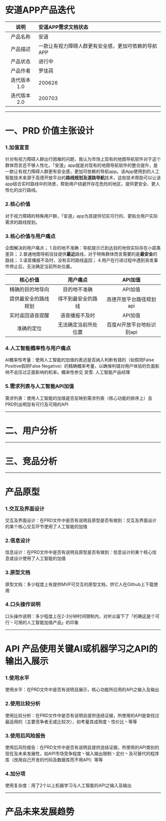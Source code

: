 # **安道**APP产品迭代
| 说明 | 安道APP需求文档状态 |
|:------:|:------|
| 产品名称 | 安道 |
| 产品描述 | 一款让有视力障碍人群更有安全感，更加可依赖的导航APP |
| 产品状态 | 进行中 |
| 产品作者 | 罗佳莼 |
| 迭代版本1.0 | 200626 |
| 迭代版本2.0 | 200703 |

---
# 一、PRD 价值主张设计
### 1.加值宣言 
针对有视力障碍人群出行困难的问题，我认为市场上现有的地图导航软件对于这个群体而言还不够人性化，「安道」app就是对现有的地图导航软件的整合提升，是一款让有视力障碍人群更有安全感，更加可依赖的导航app。该App使用到的人工智能技术来源于高德开放平台的**路线规划及道路导航**技术，这些技术帮助可以让该app结合实时路线中的场景，帮助用户绕避开存在危险的地区，提供更安全、更人性化的出行路线。

### 2.核心价值 
对于视力障碍的特殊用户群，「安道」app为其提供切实可行的、更贴合用户实际需求的路线规划。

### 3.核心价值与用户痛点
企图解决的用户痛点；
1.目的地不准确：导航提示已到达目的地但实际存在小距离差异；
2.普通地图导航往往提供**最近**路线，对于特殊群体而言需要的是**最安全**的路线；
3.语音播报不及时，没有实时路线返回；
4.用户在行进过程中遇到突发事件停止后，无法确定当前所处位置。


| 核心价值 | 用户痛点 | API加值 |
|:------:|:------:|:------:|
| 精确的目的地导向 | 目的地不准确 | API加值 |
| 提供最安全的路线规划 | 得不到最安全的路线 | 高德开放平台路径规划api |
| 实时返回语音提醒 | 语音播报不及时 | API加值 |
| 准确的定位 | 无法确定当前所处位置 | 百度AI开放平台地标识别api |


### 4.人工智能概率性与用户痛点 
AI概率性考量：使用人工智能的加值的表述是否纳入判断有错的（如假阳False Positive假阴False Negative）的精确概率考量，以确保判错对用户体验的负面影响不会压过正面影响的机率。概率性参见 吴雪. 人工智能产品经理

### 5.需求列表与人工智能API加值 
需求列表：使用人工智能的加值是否反映到需求列表（核心功能的排序上）且PRD列出明显有可行及可用的API

---
# 二、用户分析

---
# 三、竞品分析

---
# 产品原型 
### 1.交互及界面设计 
交互及界面设计：在PRD文件中是否有说明且原型是否有做到：交互及界面设计的某个核心交互环节使用了人工智能的加值

### 2.信息设计
信息设计：在PRD文件中是否有说明且原型是否有做到：信息设计的某个核心信息或设计使用了人工智能的加值

### 3.原型文档 
原型文档：多少程度上有提供MVP可交互的原型文档，供它人在Github上下载使用

### 4.口头操作说明 
口头操作说明：多少程度上在2-3分钟时间限制内，对听众留下了「的确这是个可行丶可用的人工智能加值产品」的印象

---
# API 产品使用关键AI或机器学习之API的输出入展示
### 1.使用水平
使用水平：在PRD文件中是否有说明且展示，核心功能所应用的API之输入及输出

### 2.使用比较分析 
使用比较分析：在PRD文件中是否有说明且提供连结证据，所使用的API是查找过最适用的（主要竞争者无或比较次），如考量其成熟度丶性价比丶等等

### 3.使用后风险报告
使用后风险报告：在PRD文件中是否有说明且提供连结证据，所使用的API类别的现在及未来发展性，如API市场竞争程度丶输入输出限制丶定价丶及可替代的程序库（改用自己开发的代码及数据库而不用API）等等

### 4.加分项 
使用复杂度：用了2个以上机器学习与人工智能的API之输入及输出

---
# 产品未来发展趋势

